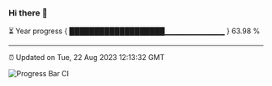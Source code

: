 ### Hi there 👋

⏳ Year progress { ███████████████████▁▁▁▁▁▁▁▁▁▁▁ } 63.98 %

---

⏰ Updated on Tue, 22 Aug 2023 12:13:32 GMT

![Progress Bar CI](https://github.com/Shyam-Makwana/GitHub-Actions-Demo/workflows/Progress%20Bar%20CI/badge.svg)
